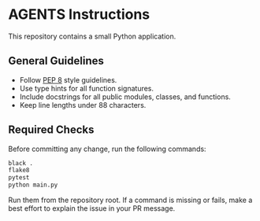 # AGENTS Instructions

This repository contains a small Python application.

## General Guidelines
- Follow [PEP 8](https://peps.python.org/pep-0008/) style guidelines.
- Use type hints for all function signatures.
- Include docstrings for all public modules, classes, and functions.
- Keep line lengths under 88 characters.

## Required Checks
Before committing any change, run the following commands:

```bash
black .
flake8
pytest
python main.py
```

Run them from the repository root.  If a command is missing or fails, make a
best effort to explain the issue in your PR message.
